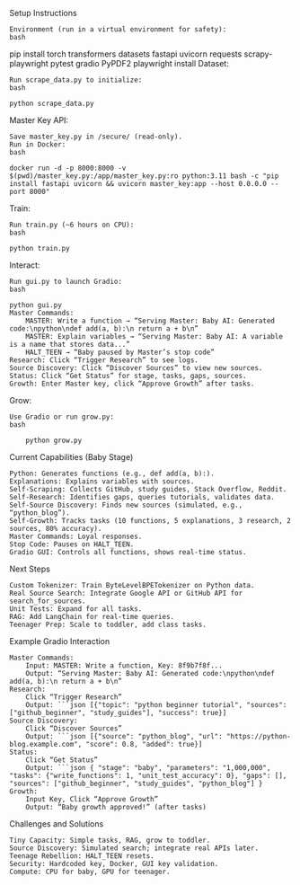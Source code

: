 Setup Instructions

    Environment (run in a virtual environment for safety):
    bash

pip install torch transformers datasets fastapi uvicorn requests scrapy-playwright pytest gradio PyPDF2
playwright install
Dataset:

    Run scrape_data.py to initialize:
    bash

    python scrape_data.py

Master Key API:

    Save master_key.py in /secure/ (read-only).
    Run in Docker:
    bash

    docker run -d -p 8000:8000 -v $(pwd)/master_key.py:/app/master_key.py:ro python:3.11 bash -c "pip install fastapi uvicorn && uvicorn master_key:app --host 0.0.0.0 --port 8000"

Train:

    Run train.py (~6 hours on CPU):
    bash

    python train.py

Interact:

    Run gui.py to launch Gradio:
    bash

    python gui.py
    Master Commands:
        MASTER: Write a function → “Serving Master: Baby AI: Generated code:\npython\ndef add(a, b):\n return a + b\n”
        MASTER: Explain variables → “Serving Master: Baby AI: A variable is a name that stores data...”
        HALT_TEEN → “Baby paused by Master’s stop code”
    Research: Click “Trigger Research” to see logs.
    Source Discovery: Click “Discover Sources” to view new sources.
    Status: Click “Get Status” for stage, tasks, gaps, sources.
    Growth: Enter Master key, click “Approve Growth” after tasks.

Grow:

    Use Gradio or run grow.py:
    bash

        python grow.py

Current Capabilities (Baby Stage)

    Python: Generates functions (e.g., def add(a, b):).
    Explanations: Explains variables with sources.
    Self-Scraping: Collects GitHub, study guides, Stack Overflow, Reddit.
    Self-Research: Identifies gaps, queries tutorials, validates data.
    Self-Source Discovery: Finds new sources (simulated, e.g., “python_blog”).
    Self-Growth: Tracks tasks (10 functions, 5 explanations, 3 research, 2 sources, 80% accuracy).
    Master Commands: Loyal responses.
    Stop Code: Pauses on HALT_TEEN.
    Gradio GUI: Controls all functions, shows real-time status.

Next Steps

    Custom Tokenizer: Train ByteLevelBPETokenizer on Python data.
    Real Source Search: Integrate Google API or GitHub API for search_for_sources.
    Unit Tests: Expand for all tasks.
    RAG: Add LangChain for real-time queries.
    Teenager Prep: Scale to toddler, add class tasks.

Example Gradio Interaction

    Master Commands:
        Input: MASTER: Write a function, Key: 8f9b7f8f...
        Output: “Serving Master: Baby AI: Generated code:\npython\ndef add(a, b):\n return a + b\n”
    Research:
        Click “Trigger Research”
        Output: ```json [{"topic": "python beginner tutorial", "sources": ["github_beginner", "study_guides"], "success": true}]
    Source Discovery:
        Click “Discover Sources”
        Output: ```json [{"source": "python_blog", "url": "https://python-blog.example.com", "score": 0.8, "added": true}]
    Status:
        Click “Get Status”
        Output: ```json { "stage": "baby", "parameters": "1,000,000", "tasks": {"write_functions": 1, "unit_test_accuracy": 0}, "gaps": [], "sources": ["github_beginner", "study_guides", "python_blog"] }
    Growth:
        Input Key, Click “Approve Growth”
        Output: “Baby growth approved!” (after tasks)

Challenges and Solutions

    Tiny Capacity: Simple tasks, RAG, grow to toddler.
    Source Discovery: Simulated search; integrate real APIs later.
    Teenage Rebellion: HALT_TEEN resets.
    Security: Hardcoded key, Docker, GUI key validation.
    Compute: CPU for baby, GPU for teenager.
